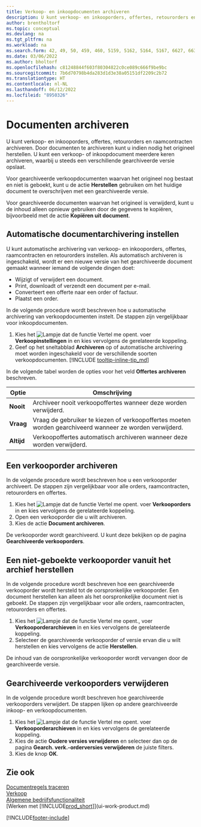 ```yaml
---
title: Verkoop- en inkoopdocumenten archiveren
description: U kunt verkoop- en inkooporders, offertes, retourorders en raamcontracten archiveren en indien nodig de originelen herstellen.
author: brentholtorf
ms.topic: conceptual
ms.devlang: na
ms.tgt_pltfrm: na
ms.workload: na
ms.search.form: 42, 49, 50, 459, 460, 5159, 5162, 5164, 5167, 6627, 6630, 6644, 9305, 9306, 9346, 9347, 9348, 9349
ms.date: 03/06/2022
ms.author: bholtorf
ms.openlocfilehash: c81248844f603f80304822c0ce089c666f9be9bc
ms.sourcegitcommit: 7b6d70798b4da283d1d3e38a05151df2209c2b72
ms.translationtype: HT
ms.contentlocale: nl-NL
ms.lasthandoff: 06/12/2022
ms.locfileid: "8950326"
---
```

# <a name="archive-documents"></a>Documenten archiveren
U kunt verkoop- en inkooporders, offertes, retourorders en raamcontracten archiveren. Door documenten te archiveren kunt u indien nodig het origineel herstellen. U kunt een verkoop- of inkoopdocument meerdere keren archiveren, waarbij u steeds een verschillende gearchiveerde versie opslaat.

Voor gearchiveerde verkoopdocumenten waarvan het origineel nog bestaat en niet is geboekt, kunt u de actie **Herstellen** gebruiken om het huidige document te overschrijven met een gearchiveerde versie. 

Voor gearchiveerde documenten waarvan het origineel is verwijderd, kunt u de inhoud alleen opnieuw gebruiken door de gegevens te kopiëren, bijvoorbeeld met de actie **Kopiëren uit document**.  

## <a name="to-set-up-automatic-document-archiving"></a>Automatische documentarchivering instellen

U kunt automatische archivering van verkoop- en inkooporders, offertes, raamcontracten en retourorders instellen. Als automatisch archiveren is ingeschakeld, wordt er een nieuwe versie van het gearchiveerde document gemaakt wanneer iemand de volgende dingen doet:

* Wijzigt of verwijdert een document.
* Print, downloadt of verzendt een document per e-mail.
* Converteert een offerte naar een order of factuur.
* Plaatst een order.

In de volgende procedure wordt beschreven hoe u automatische archivering van verkoopdocumenten instelt. De stappen zijn vergelijkbaar voor inkoopdocumenten.

1. Kies het ![Lampje dat de functie Vertel me opent.](media/ui-search/search_small.png "Vertel me wat u wilt doen") voer **Verkoopinstellingen** in en kies vervolgens de gerelateerde koppeling.
2. Geef op het sneltabblad **Archiveren** op of automatische archivering moet worden ingeschakeld voor de verschillende soorten verkoopdocumenten. [!INCLUDE [tooltip-inline-tip_md](includes/tooltip-inline-tip_md.md)]

In de volgende tabel worden de opties voor het veld **Offertes archiveren** beschreven.

|Optie|Omschrijving|
|------|-----------|
|**Nooit**| Archiveer nooit verkoopoffertes wanneer deze worden verwijderd.|
|**Vraag**|Vraag de gebruiker te kiezen of verkoopoffertes moeten worden gearchiveerd wanneer ze worden verwijderd.|
|**Altijd**|Verkoopoffertes automatisch archiveren wanneer deze worden verwijderd.|

## <a name="to-archive-a-sales-order"></a>Een verkooporder archiveren

In de volgende procedure wordt beschreven hoe u een verkooporder archiveert. De stappen zijn vergelijkbaar voor alle orders, raamcontracten, retourorders en offertes.

1. Kies het ![Lampje dat de functie Vertel me opent.](media/ui-search/search_small.png "Vertel me wat u wilt doen") voer **Verkooporders** in en kies vervolgens de gerelateerde koppeling.  
2. Open een verkooporder die u wilt archiveren.  
3. Kies de actie **Document archiveren**.

De verkooporder wordt gearchiveerd. U kunt deze bekijken op de pagina **Gearchiveerde verkooporders**.

## <a name="to-restore-a-non-posted-sales-order-from-the-archive"></a>Een niet-geboekte verkooporder vanuit het archief herstellen

In de volgende procedure wordt beschreven hoe een gearchiveerde verkooporder wordt hersteld tot de oorspronkelijke verkooporder. Een document herstellen kan alleen als het oorspronkelijke document niet is geboekt. De stappen zijn vergelijkbaar voor alle orders, raamcontracten, retourorders en offertes.

1. Kies het ![Lampje dat de functie Vertel me opent.](media/ui-search/search_small.png "Vertel me wat u wilt doen"), voer **Verkooporderarchieven** in en kies vervolgens de gerelateerde koppeling.
2. Selecteer de gearchiveerde verkooporder of versie ervan die u wilt herstellen en kies vervolgens de actie **Herstellen**.  

De inhoud van de oorspronkelijke verkooporder wordt vervangen door de gearchiveerde versie.

## <a name="to-delete-archived-sales-orders"></a>Gearchiveerde verkooporders verwijderen

In de volgende procedure wordt beschreven hoe gearchiveerde verkooporders verwijdert. De stappen lijken op andere gearchiveerde inkoop- en verkoopdocumenten.

1. Kies het ![Lampje dat de functie Vertel me opent.](media/ui-search/search_small.png "Vertel me wat u wilt doen") voer **Verkooporderarchieven** in en kies vervolgens de gerelateerde koppeling.  
2. Kies de actie **Oudere versies verwijderen** en selecteer dan op de pagina **Gearch. verk.-orderversies verwijderen** de juiste filters.  
3. Kies de knop **OK**.

## <a name="see-also"></a>Zie ook

[Documentregels traceren](across-how-to-track-document-lines.md)  
[Verkoop](sales-manage-sales.md)  
[Algemene bedrijfsfunctionaliteit](ui-across-business-areas.md)  
[Werken met [!INCLUDE[prod_short](includes/prod_short.md)]](ui-work-product.md)


[!INCLUDE[footer-include](includes/footer-banner.md)]
